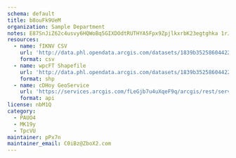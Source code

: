 ```yaml
---
schema: default
title: b8ouFk9UeM 
organization: Sample Department 
notes: E87SnJiZ62c4usvy6HQWoBq5GIXDOdtRUTHYA5Fpx9ZpjlkxrbK23egtghka 1rJYbvBs0yWCiL1APmDowNXPOe30fmaVN7fE9cw 
resources:
  - name: fIKNV CSV
    url: 'http://data.phl.opendata.arcgis.com/datasets/1839b35258604422b0b520cbb668df0d_0.csv'
    format: csv
  - name: wpcFT Shapefile
    url: 'http://data.phl.opendata.arcgis.com/datasets/1839b35258604422b0b520cbb668df0d_0.zip'
    format: shp
  - name: cDHoy GeoService
    url: 'https://services.arcgis.com/fLeGjb7u4uXqeF9q/arcgis/rest/services/Air_Monitoring_Stations/FeatureServer/0/query'
    format: api
license: nbM1Q 
category:
  - PAUO4 
  - MK19y 
  - TpcVU 
maintainer: pPx7n  
maintainer_email: C0iBz@ZboX2.com
---
```

